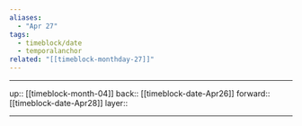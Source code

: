 ```yaml
---
aliases:
  - "Apr 27"
tags:
  - timeblock/date
  - temporalanchor
related: "[[timeblock-monthday-27]]"
---
```




***

up:: [[timeblock-month-04]]
back:: [[timeblock-date-Apr26]]
forward:: [[timeblock-date-Apr28]]
layer:: 

***
